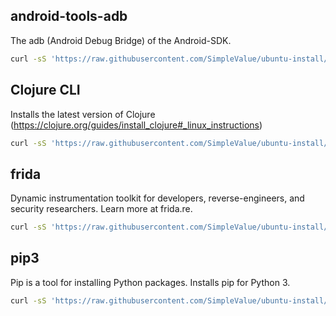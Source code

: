 ## android-tools-adb

The adb (Android Debug Bridge) of the Android-SDK.

```bash
curl -sS 'https://raw.githubusercontent.com/SimpleValue/ubuntu-install/d91712705674c4270b74a4f1543e1d7f1684cd6c/android-tools-adb/install' | bash
```

## Clojure CLI

Installs the latest version of
Clojure (https://clojure.org/guides/install_clojure#_linux_instructions)

```bash
curl -sS 'https://raw.githubusercontent.com/SimpleValue/ubuntu-install/b785a4a15698a95342d2c601fd708b17294aae92/clojure/install' | bash
```

## frida

Dynamic instrumentation toolkit for developers, reverse-engineers, and security researchers. Learn more at frida.re.

```bash
curl -sS 'https://raw.githubusercontent.com/SimpleValue/ubuntu-install/dafe5af58096a5f051b8b0e44daaa2c236bae352/frida/install' | bash
```

## pip3

Pip is a tool for installing Python packages. Installs pip for Python 3.

```bash
curl -sS 'https://raw.githubusercontent.com/SimpleValue/ubuntu-install/ceed3de8f10b5ea746e12f77b1c306ab0834e431/pip3/install' | bash
```
